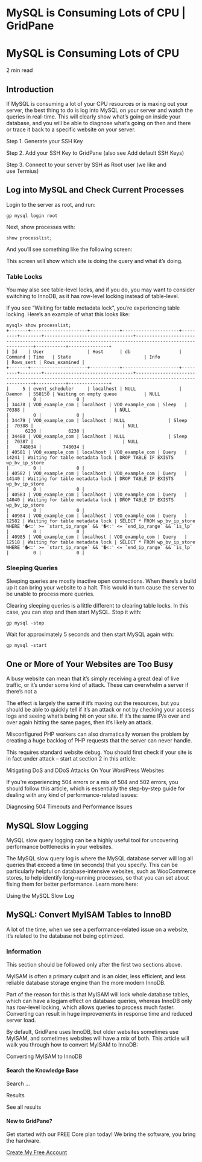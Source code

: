 # MySQL is Consuming Lots of CPU | GridPane

# MySQL is Consuming Lots of CPU

 

2 min read 

## Introduction

If MySQL is consuming a lot of your CPU resources or is maxing out your server, the best thing to do is log into MySQL on your server and watch the queries in real-time. This will clearly show what’s going on inside your database, and you will be able to diagnose what’s going on then and there or trace it back to a specific website on your server.

 

Step 1. Generate your SSH Key

Step 2. Add your SSH Key to GridPane (also see Add default SSH Keys)

Step 3. Connect to your server by SSH as Root user (we like and use Termius)

 

## Log into MySQL and Check Current Processes

Login to the server as root, and run:

```
gp mysql login root
```

Next, show processes with:

```
show processlist;
```

And you’ll see something like the following screen:

This screen will show which site is doing the query and what it’s doing.

### Table Locks

You may also see table-level locks, and if you do, you may want to consider switching to InnoDB, as it has row-level locking instead of table-level.

If you see “Waiting for table metadata lock”, you’re experiencing table locking. Here’s an example of what this looks like:

 

```
mysql> show processlist;
+-------+---------------------+-----------+---------------------+---------+--------+---------------------------------+------------------------------------------------------------------------------------------------------+-----------+---------------+
| Id    | User                | Host      | db                  | Command | Time   | State                           | Info                                                                                                 | Rows_sent | Rows_examined |
+-------+---------------------+-----------+---------------------+---------+--------+---------------------------------+------------------------------------------------------------------------------------------------------+-----------+---------------+
|     5 | event_scheduler     | localhost | NULL                | Daemon  | 558150 | Waiting on empty queue          | NULL                                                                                                 |         0 |             0 |
| 34478 | VOO_example_com | localhost | VOO_example_com | Sleep   |  70388 |                                 | NULL                                                                                                 |         0 |             0 |
| 34479 | VOO_example_com | localhost | NULL                | Sleep   |  70388 |                                 | NULL                                                                                                 |      6230 |          6230 |
| 34480 | VOO_example_com | localhost | NULL                | Sleep   |  70387 |                                 | NULL                                                                                                 |    748034 |        748034 |
| 40581 | VOO_example_com | localhost | VOO_example_com | Query   |  14241 | Waiting for table metadata lock | DROP TABLE IF EXISTS wp_bv_ip_store                                                                  |         0 |             0 |
| 40582 | VOO_example_com | localhost | VOO_example_com | Query   |  14140 | Waiting for table metadata lock | DROP TABLE IF EXISTS wp_bv_ip_store                                                                  |         0 |             0 |
| 40583 | VOO_example_com | localhost | VOO_example_com | Query   |  14040 | Waiting for table metadata lock | DROP TABLE IF EXISTS wp_bv_ip_store                                                                  |         0 |             0 |
| 40984 | VOO_example_com | localhost | VOO_example_com | Query   |  12582 | Waiting for table metadata lock | SELECT * FROM wp_bv_ip_store WHERE '�<:' >= `start_ip_range` && '�<:' <= `end_ip_range` && `is_lp`   |         0 |             0 |
| 40985 | VOO_example_com | localhost | VOO_example_com | Query   |  12518 | Waiting for table metadata lock | SELECT * FROM wp_bv_ip_store WHERE '�<:' >= `start_ip_range` && '�<:' <= `end_ip_range` && `is_lp`   |         0 |             0 |
```

### Sleeping Queries

Sleeping queries are mostly inactive open connections. When there’s a build up it can bring your website to a halt. This would in turn cause the server to be unable to process more queries.

Clearing sleeping queries is a little different to clearing table locks. In this case, you can stop and then start MySQL. Stop it with:

```
gp mysql -stop
```

Wait for approximately 5 seconds and then start MySQL again with:

```
gp mysql -start
```

 

## One or More of Your Websites are Too Busy

A busy website can mean that it’s simply receiving a great deal of live traffic, or it’s under some kind of attack. These can overwhelm a server if there’s not a

The effect is largely the same if it’s maxing out the resources, but you should be able to quickly tell if it’s an attack or not by checking your access logs and seeing what’s being hit on your site. If it’s the same IP/s over and over again hitting the same pages, then it’s likely an attack.

Misconfigured PHP workers can also dramatically worsen the problem by creating a huge backlog of PHP requests that the server can never handle.

This requires standard website debug. You should first check if your site is in fact under attack – start at section 2 in this article:

Mitigating DoS and DDoS Attacks On Your WordPress Websites

If you’re experiencing 504 errors or a mix of 504 and 502 errors, you should follow this article, which is essentially the step-by-step guide for dealing with any kind of performance-related issues:

Diagnosing 504 Timeouts and Performance Issues

 

## MySQL Slow Logging

MySQL slow query logging can be a highly useful tool for uncovering performance bottlenecks in your websites.

The MySQL slow query log is where the MySQL database server will log all queries that exceed a time (in seconds) that you specify. This can be particularly helpful on database-intensive websites, such as WooCommerce stores, to help identify long-running processes, so that you can set about fixing them for better performance. Learn more here:

Using the MySQL Slow Log

 

## MySQL: Convert MyISAM Tables to InnoBD

A lot of the time, when we see a performance-related issue on a website, it’s related to the database not being optimized.

 

 

### Information

This section should be followed only after the first two sections above.

MyISAM is often a primary culprit and is an older, less efficient, and less reliable database storage engine than the more modern InnoDB.

Part of the reason for this is that MyISAM will lock whole database tables, which can have a logjam effect on database queries, whereas InnoDB only has row-level locking, which allows queries to process much faster. Converting can result in huge improvements in response time and reduced server load.

By default, GridPane uses InnoDB, but older websites sometimes use MyISAM, and sometimes websites will have a mix of both. This article will walk you through how to convert MyISAM to InnoDB:

Converting MyISAM to InnoDB

 

 

#### Search the Knowledge Base

Search ...

 Results

See all results

#### New to GridPane?

Get started with our FREE Core plan today! We bring the software, you bring the hardware.

[Create My Free Account](https://gridpane.com/checkout/?plan=core)

